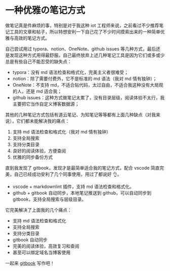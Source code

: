 # 一种优雅の笔记方式

做笔记真是件麻烦的事，特别是对于我这种 iot 工程师来说，之前看过不少推荐笔记工具的文章和帖子，所以特想安利一下自己花了不少时间摸索出来的一种简单优雅与高效的笔记方式。

自己尝试用过 typora、notion、OneNote、github issues 等几种方式，最后还是发现这种方式用得最舒服。自己最终放弃上述几种笔记工具是因为它们或多或少总是有些自己不能忍受的缺失点：

- typora：没有 md 语法检查和格式化，完美主义者很难受；
- notion：除了需要付费外，它不是标准的 md 语法（我对 md 情有独钟）；
- OneNote：不支持 md，不适合贴代码，太过自由，不适合我这种没有大局观的人，还是 md 适合我；
- github issues：这种方式做笔记太累了，没有目录层级，阅读体验不太行，我主要把它当作自定义博客数据源；

其他的几种笔记方式包括有道云笔记、为知笔记等等都有上面几种缺点（对我来说），它们都未能解决我的痛点：

1. 支持 md 语法检查和格式化（我对 md 情有独钟）
2. 支持全局搜索
3. 支持分类目录
4. 良好的阅读体验，方便查阅
5. 优雅的同步备份方式

直到我发现了 gitbook，发现才是最简单适合我的笔记方式，配合 vscode 简直完美，自己已经成功安利了几个同事使用，用过了都说好 👌。

- vscode + markdownlint 插件，支持 md 语法检查和格式化。
- github + gitbook 自动同步，本地笔记推送到 github，可以自动同步到 gitbook，支持全局搜索与层级目录。

它完美解决了上面我的几个痛点：

- 支持 md 语法检查和格式化
- 支持全局搜索
- 支持分类目录
- gitbook 自动同步
- 完美的阅读体验，高效复习和查阅
- 甚至可以绑定域名当博客使用

一起来 [gitbook](https://www.gitbook.com/) 写作吧！